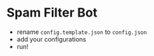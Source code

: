 # Spam Filter Bot

* rename `config.template.json` to `config.json`
* add your configurations
* run!
